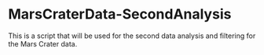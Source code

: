 # MarsCraterData-SecondAnalysis

This is a script that will be used for the second data analysis and filtering for the Mars Crater data.
